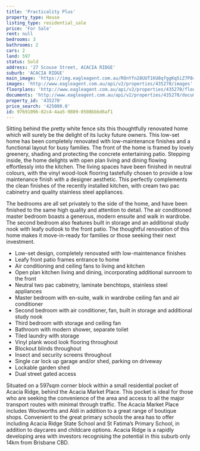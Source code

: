 ```yaml
---
title: 'Practicality Plus'
property_type: House
listing_type: residential_sale
price: 'For Sale'
rent: null
bedrooms: 3
bathrooms: 2
cars: 2
land: 597
status: Sold
address: '27 Scouse Street, ACACIA RIDGE'
suburb: 'ACACIA RIDGE'
main_image: 'https://img.eagleagent.com.au/ROnYfn28UUT1KU8qfggKq5iZ7P8=/1280x854/smart/https://s3-us-west-2.amazonaws.com/eagleagent-orig/images/6822500/130397786-image-M.jpg'
images: 'http://www.eagleagent.com.au/api/v2/properties/435270/images'
floorplans: 'http://www.eagleagent.com.au/api/v2/properties/435270/floorplans'
documents: 'http://www.eagleagent.com.au/api/v2/properties/435270/documents'
property_id: '435270'
price_search: '425000.0'
id: 97691096-82c4-4aa5-9809-0508bbbd6af1
---
```

Sitting behind the pretty white fence sits this thoughtfully renovated home which will surely be the delight of its lucky future owners. This low-set home has been completely renovated with low-maintenance finishes and a functional layout for busy families. The front of the home is framed by lovely greenery, shading and protecting the concrete entertaining patio. Stepping inside, the home delights with open plan living and dining flowing effortlessly into the kitchen. The living spaces have been finished in neutral colours, with the vinyl wood-look flooring tastefully chosen to provide a low maintenance finish with a designer aesthetic. This perfectly complements the clean finishes of the recently installed kitchen, with cream two pac cabinetry and quality stainless steel appliances.

The bedrooms are all set privately to the side of the home, and have been finished to the same high quality and attention to detail. The air conditioned master bedroom boasts a generous, modern ensuite and walk in wardrobe. The second bedroom also features built in storage and an additional study nook with leafy outlook to the front patio. The thoughtful renovation of this home makes it move-in-ready for families or those seeking their next investment.

*  Low-set design, completely renovated with low-maintenance finishes
*  Leafy front patio frames entrance to home
*  Air conditioning and ceiling fans to living and kitchen
*  Open plan kitchen living and dining, incorporating additional sunroom to the front
*  Neutral two pac cabinetry, laminate benchtops, stainless steel appliances
*  Master bedroom with en-suite, walk in wardrobe ceiling fan and air conditioner
*  Second bedroom with air conditioner, fan, built in storage and additional study nook
*  Third bedroom with storage and ceiling fan
*  Bathroom with modern shower, separate toilet
*  Tiled laundry with storage
*  Vinyl plank wood look flooring throughout
*  Blockout blinds throughout
*  Insect and security screens throughout
*  Single car lock up garage and/or shed, parking on driveway
*  Lockable garden shed
*  Dual street gated access

Situated on a 597sqm corner block within a small residential pocket of Acacia Ridge, behind the Acacia Market Place. This pocket is ideal for those who are seeking the convenience of the area and access to all the major transport routes with minimal through traffic. The Acacia Market Place includes Woolworths and Aldi in addition to a great range of boutique shops. Convenient to the great primary schools the area has to offer including Acacia Ridge State School and St Fatima’s Primary School, in addition to daycares and childcare options. Acacia Ridge is a rapidly developing area with investors recognising the potential in this suburb only 14km from Brisbane CBD.